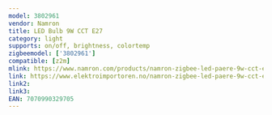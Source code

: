 ```yaml
---
model: 3802961
vendor: Namron
title: LED Bulb 9W CCT E27
category: light
supports: on/off, brightness, colortemp
zigbeemodel: ['3802961']
compatible: [z2m]
mlink: https://www.namron.com/products/namron-zigbee-led-paere-9w-cct-e27/
link: https://www.elektroimportoren.no/namron-zigbee-led-paere-9w-cct-e27/3802961/Product.html
link2: 
link3: 
EAN: 7070990329705
---
```

